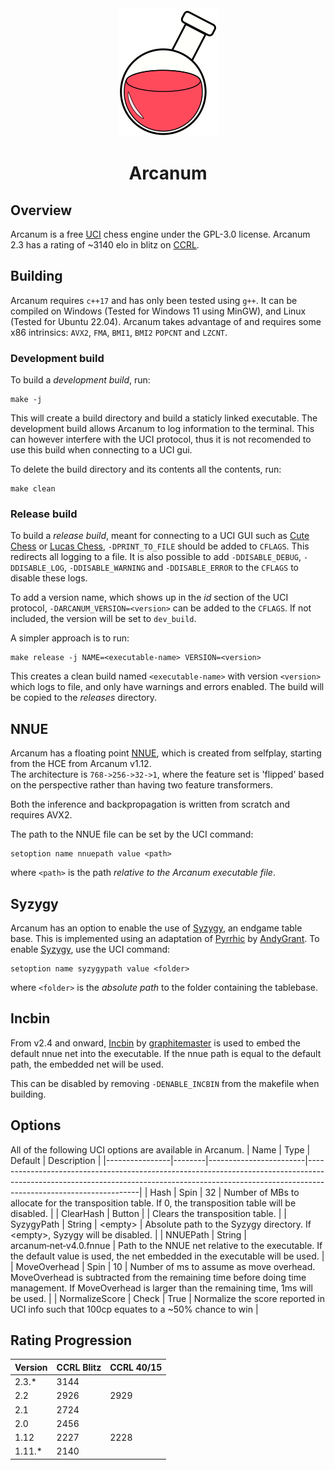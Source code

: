 <div align="center">
  <img src="Arcanum-Logo.svg" />
  <h1>Arcanum</h1>
</div>

## Overview
Arcanum is a free [UCI][uci-protocol] chess engine under the GPL-3.0 license.
Arcanum 2.3 has a rating of ~3140 elo in blitz on [CCRL][ccrl].

## Building
Arcanum requires `c++17` and has only been tested using `g++`. It can be compiled on Windows (Tested for Windows 11 using MinGW), and Linux (Tested for Ubuntu 22.04). Arcanum takes advantage of and requires some x86 intrinsics: `AVX2`, `FMA`, `BMI1`, `BMI2` `POPCNT` and `LZCNT`.

### Development build
To build a *development build*, run:

```
make -j
```
This will create a build directory and build a staticly linked executable. The development build allows Arcanum to log information to the terminal. This can however interfere with the UCI protocol, thus it is not recomended to use this build when connecting to a UCI gui.

To delete the build directory and its contents all the contents, run:
```
make clean
```

### Release build
To build a *release build*, meant for connecting to a UCI GUI such as [Cute Chess][cute-chess] or [Lucas Chess][lucas-chess], `-DPRINT_TO_FILE` should be added to `CFLAGS`. This redirects all logging to a file. It is also possible to add `-DDISABLE_DEBUG`, `-DDISABLE_LOG`, `-DDISABLE_WARNING` and `-DDISABLE_ERROR` to the `CFLAGS` to disable these logs.

To add a version name, which shows up in the *id* section of the UCI protocol, `-DARCANUM_VERSION=<version>` can be added to the `CFLAGS`. If not included, the version will be set to `dev_build`.

A simpler approach is to run:

```
make release -j NAME=<executable-name> VERSION=<version>
```

This creates a clean build named `<executable-name>` with version `<version>` which logs to file, and only have warnings and errors enabled. The build will be copied to the *releases* directory.

## NNUE
Arcanum has a floating point [NNUE][nnue], which is created from selfplay, starting from the HCE from Arcanum v1.12. \
The architecture is `768->256->32->1`, where the feature set is 'flipped' based on the perspective rather than having two feature transformers.

Both the inference and backpropagation is written from scratch and requires AVX2.

The path to the NNUE file can be set by the UCI command:
```
setoption name nnuepath value <path>
```
where `<path>` is the path _relative to the Arcanum executable file_.

## Syzygy
Arcanum has an option to enable the use of [Syzygy][syzygy], an endgame table base. This is implemented using an adaptation of [Pyrrhic][pyrrhic] by [AndyGrant][andy-grant]. To enable [Syzygy][syzygy], use the UCI command:
```
setoption name syzygypath value <folder>
```
where `<folder>` is the _absolute path_ to the folder containing the tablebase.

## Incbin
From v2.4 and onward, [Incbin][incbin] by [graphitemaster][graphitemaster] is used to embed the default nnue net into the executable. If the nnue path is equal to the default path, the embedded net will be used.

This can be disabled by removing `-DENABLE_INCBIN` from the makefile when building.


## Options
All of the following UCI options are available in Arcanum.
| Name           | Type   | Default                | Description                                                                                                                                                                                    |
|----------------|--------|------------------------|------------------------------------------------------------------------------------------------------------------------------------------------------------------------------------------------|
| Hash           | Spin   | 32                     | Number of MBs to allocate for the transposition table. If 0, the transposition table will be disabled.                                                                                         |
| ClearHash      | Button |                        | Clears the transposition table.                                                                                                                                                                |
| SyzygyPath     | String | \<empty\>              | Absolute path to the Syzygy directory. If \<empty\>, Syzygy will be disabled.                                                                                                                  |
| NNUEPath       | String | arcanum&#8209;net&#8209;v4.0.fnnue | Path to the NNUE net relative to the executable. If the default value is used, the net embedded in the executable will be used.                                                                                                                                  |
| MoveOverhead   | Spin   | 10                     | Number of ms to assume as move overhead. MoveOverhead is subtracted from the remaining time before doing time management. If MoveOverhead is larger than the remaining time, 1ms will be used. |
| NormalizeScore | Check  | True                   | Normalize the score reported in UCI info such that 100cp equates to a ~50% chance to win                                                                                                       |

## Rating Progression

| Version | CCRL Blitz | CCRL 40/15 |
|---------|------------|------------|
| 2.3.*   | 3144       |            |
| 2.2     | 2926       | 2929       |
| 2.1     | 2724       |            |
| 2.0     | 2456       |            |
| 1.12    | 2227       | 2228       |
| 1.11.*  | 2140       |            |

[uci-protocol]: https://backscattering.de/chess/uci/
[lucas-chess]: https://lucaschess.pythonanywhere.com/
[cute-chess]: https://cutechess.com/
[python-chess]: https://python-chess.readthedocs.io/en/latest/
[perft]: https://www.chessprogramming.org/Perft
[perft-results]: https://www.chessprogramming.org/Perft_Results
[qsearch]: https://www.chessprogramming.org/Quiescence_Search
[test-positions]: https://www.chessprogramming.org/Test-Positions
[bkt]: https://www.chessprogramming.org/Bratko-Kopec_Test
[chess.com]: https://www.chess.com
[nnue]: https://www.chessprogramming.org/NNUE
[lichess]: https://lichess.org/@/ArcanumBot
[ccrl]: https://computerchess.org.uk/ccrl/404/
[syzygy]: http://tablebase.sesse.net/
[pyrrhic]: https://github.com/AndyGrant/Pyrrhic
[andy-grant]: https://github.com/AndyGrant
[incbin]: https://github.com/graphitemaster/incbin
[graphitemaster]: https://github.com/graphitemaster
